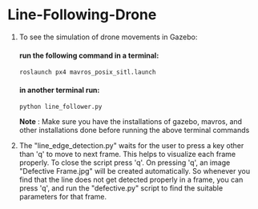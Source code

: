 # Line-Following-Drone

1.  To see the simulation of drone movements in Gazebo: 
       #### run the following command in a terminal: 
        roslaunch px4 mavros_posix_sitl.launch
       #### in another terminal run: 
        python line_follower.py 
                
    **Note** : Make sure you have the installations of gazebo, mavros, and other installations done before running the above terminal commands 
    
    
2. The "line_edge_detection.py" waits for the user to press a key other than 'q' to move to next frame. This helps to visualize each frame properly. To close the script press 'q'. On pressing 'q', an image "Defective Frame.jpg" will be created automatically. So whenever you find that the line does not get detected properly in a frame, you can press 'q', and run the "defective.py" script to find the suitable parameters for that frame. 

